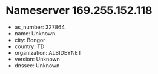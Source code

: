 # Nameserver 169.255.152.118

* as_number: 327864
* name: Unknown
* city: Bongor
* country: TD
* organization: ALBIDEYNET
* version: Unknown
* dnssec: Unknown
